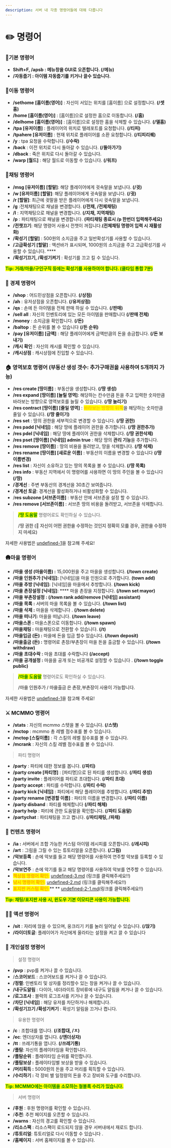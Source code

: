 ```yaml
---
description: 서버 내 각종 명령어들에 대해 다룹니다
---
```


# ✏️ 명령어

### 🌟기본 명령어

* **Shift+F, /apsb : 메뉴창을 GUI로 오픈합니다. (/메뉴)**
* **/자동줍기 : 아이템 자동줍기를 키거나 끌수 있습니다.**

### 🚶이동 명령어

* **/sethome** **\[홈이름(영어)]** : 자신이 서있는 위치를 \[홈이름] 으로 설정합니다. **(/셋홈)**
* **/home \[홈이름(영어)]** : \[홈이름]으로 설정한 홈으로 이동합니다. **(/홈)**
* **/delhome** **\[홈이름(영어)]** : \[홈이름]으로 설정한 홈을 삭제할 수 있습니다. **(/델홈)**
* **/tpa \[유저이름]** : 플레이어의 위치로 텔레포트를 요청합니다. **(/티피)**
* **/tpahere \[유저이름]** : 현재 위치로 플레이어를 소환 요청합니다. **(/티피리퀘)**
* **/y** : tpa 요청을 수락합니다. **(/수락)**
* **/back** : 이전 위치로 다시 돌아갈 수 있습니다. **(/돌아가기)**
* **/dback** : 죽은 위치로 다시 돌아갈 수 있습니다.
* **/warp \[월드]** : 해당 월드로 이동할 수 있습니다. **(/워프)**

### 💬채팅 명령어

* **/msg \[유저이름] \[할말]**: 해당 플레이어에게 귓속말을 보냅니다. **(/귓)**
* **/w \[유저이름] \[할말]**: 해당 플레이어에게 귓속말을 보냅니다. **(/귓)**
* **/r \[할말]**: 최근에 귓말을 받은 플레이어에게 다시 귓속말을 보냅니다.
* **/g** :전체채팅으로 채널을 변경합니다. **(/전채, /전체채팅)**
* **/l** : 지역채팅으로 채널을 변경합니다. **(/지채, 지역채팅)**
* **/p** : 파티채팅으로 패널을 변경합니다. **(파티채팅 종료시 /p 한번더 입력해주세요)**
* **/전챗끄기**: 해당 명령어 사용시 전챗이 꺼집니다.**(전체채팅 명령어 입력 시 재활성화)**
* **/확성기 \[할말]** : 500원의 소지금을 주고 일반확성기를 사용할 수 있습니다.
* **/고급확성기 \[할말]** : 액션바가 표시되며, 1000원의 소지금을 주고 고급확성기를 사용할 수 있습니다. \*\*\*\*
* **/확성기끄기, /확성기켜기** : 확성기를 끄고 킬 수 있습니다.

<mark style="color:green;">**Tip: 거래/마을/구인구직 등에는 확성기를 사용하여야 합니다. (쿨타임 통합 7분)**</mark>

### 💸 경제 명령어

* **/shop** : 어드민상점을 오픈합니다. **(/상점)**
* **/ah** : 유저상점을 오픈합니다. **(/유저상점)**
* **/qs** : 손에 든 아이템을 전체 판매 하실 수 있습니다.﻿ **(/판매)**
* **/sell all** : 자신의 인벤토리에 있는 모든 아이템을 판매합니다 **(/판매 전체)**
* **/money** : 소지금을 확인합니다. **(/돈)**
* **/baltop** : 돈 순위를 볼 수 있습니다 **(/돈 순위)**
* **/pay \[유저이름] \[금액]** : 해당 플레이어에게 금액만큼의 돈을 송금합니다. **(/돈 보내기)**
* **/캐시 확인** : 자신의 캐시를 확인할 수 있습니다.
* **/캐시상점** : 캐시상점에 진입할 수 있습니다.

### 🏠 영역보호 명령어 (부동산 생성 갯수: 추가구매권을 사용하여 5개까지 가능)

* **/res create \[땅이름]** : 부동산을 생성합니다. **(/땅 생성)**
* **/res expand \[땅이름] \[늘릴 영역]**: 해당하는 칸수만큼 돈을 주고 입력한 숫자만큼 바라보는 방향으로 영역보호를 늘릴 수 있습니다. **(/땅 늘리기)**
* **/res contract \[땅이름] \[줄일 영역]** : <mark style="color:orange;">바라보는 방향의 뒤쪽</mark>을 해당하는 숫자만큼 줄일 수 있습니다. **(/땅 줄이기)**
* **/res set** : 땅의 권한을 세부적으로 변경할 수 있습니다. **(/땅 권한)**
* **/res padd \[닉네임]** : 해당 땅에 플레이어 권한을 추가합니다. **(/땅 권한추가)**
* **/res pdel \[닉네임]** : 해당 땅에 플레이어 권한을 삭제합니다. **(/땅 권한삭제)**
* **/res pset \[땅이름] \[닉네임] admin true** : 해당 땅의 **관리 기능**을 추가합니다.
* **/res remove \[땅이름]** : 땅의 비용을 돌려받고, 땅을 삭제합니다. **(/땅 삭제)**
* **/res rename \[땅이름] \[새로운 이름]** : 부동산의 이름을 변경할 수 있습니다 **(/땅 이름변경)**
* **/res list** : 자신이 소유하고 있는 땅의 목록을 볼 수 있습니다. **(/땅 목록)**
* **/res info** : 부동산 지역에서 이 명령어를 사용하면 이 땅의 주인을 볼 수 있습니다 **(/땅)**
* **/경계선** : 주변 부동산의 경계선을 30초간 보여줍니다.
* **/경계선 토글**: 경계선을 활성화하거나 비활성화할 수 있습니다.
* /**res subzone \[서브존이름]** : 부동산 안에 서브존을 설정 할 수 있습니다.
* **/res remove \[서브존이름]** : 서브존 땅의 비용을 돌려받고, 서브존을 삭제합니다.

> <mark style="color:green;">**/땅 도움말**</mark> 명령어로도 확인하실 수 있습니다.
>
> **/땅 권한 (🛑 자신이 어떤 권한을 수정하는 것인지 정확히 모를 경우, 권한을 수정하지 마세요)**

자세한 사용법은 [undefined-1](../server/undefined-1/ "mention")을 참고해 주세요!

### 🛖마을 명령어

* **/마을 생성 (마을이름) :** 15,000원을 주고 마을을 생성합니다. **(/town create)**
* **/마을 인원추가 \[닉네임]:** \[닉네임]을 마을 인원으로 추가합니다. **(town add)**
* **/마을 추방 \[닉네임]:** \[닉네임]을 마을에서 추방합니다. **(/town kick)**
* **/마을 촌장설정 \[닉네임]**: \*\*\*\* 마을 촌장을 지정합니다. **(/town set mayor)**
* **/마을 부촌장설정 : (/town rank add/remove \[닉네임] assistant)**
* **/마을 목록 :** 서버의 마을 목록을 볼 수 있습니다. **(/town list)**
* **/마을 삭제 :** 마을을 삭제합니다 . **(/town delete)**
* **/마을 떠나기:** 마을을 떠납니다. **(/town leave)**
* **/마을스폰 :** 마을스폰으로 이동합니다. **(/town spawn)**
* **/마을채팅 :** 마을채팅으로 전환할 수 있습니다. **(/t)**
* **/마을입금 (돈) :** 마을에 돈을 입금 할수 있습니다. **(/town deposit)**
* **/마을출금 (돈) :** 명령어로 촌장/부촌장이 마을 돈을 출금할 수 있습니다. **(/town withdraw)**
* **/마을 초대수락 :** 마을 초대를 수락합니다 **(/accept)**
* **/마을 공개설정 :** 마을을 공개 또는 비공개로 설정할 수 있습니다 . **(/town toggle public)**

> <mark style="color:green;">**/마을 도움말**</mark> 명령어로도 확인하실 수 있습니다.
>
> **/마을 인원추가 / 마을출금 은 촌장,부촌장이 사용이 가능합니다.**

자세한 사용법은 [undefined-1](../server/undefined-1/ "mention")을 참고해 주세요!

### ⚔️ MCMMO 명령어

* **/stats** : 자신의 mcmmo 스텟을 볼 수 있습니다.﻿ **(/스텟)**
* **/mctop** : mcmmo 총 레벨 점수표를 볼 수 있습니다.
* **/mctop \[스킬이름]** : 각 스킬의 레벨 점수표를 볼 수 있습니다.
* **/mcrank** : 자신의 스킬 레벨 점수표를 볼 수 있습니다.

> 파티 명령어

* **/party** : 파티에 대한 정보를 봅니다. **(/파티)**
* **/party create \[파티명]** : \[파티명]으로 된 파티를 생성합니다. **(/파티 생성)**
* **/party invite** : 플레이어를 파티로 초대합니다. **(/파티 초대)**
* **/party accept** : 파티를 수락합니다. **(/파티 수락)**
* **/party kick \[닉네임]** : 파티에서 해당 플레이어를 추방합니다. **(/파티 추방)**
* **/party rename \[변경할 이름]** : 파티의 이름을 변경합니다. **(/파티 이름)**
* **/party disband** : 파티를 해체합니다 **(/파티 해체)**
* **/party help** : 파티에 관한 도움말을 확인합니다. **(/파티 도움말)**
* **/partychat** : 파티채팅을 끄고 켭니다. **(/파티채팅, /파채)**

### 🎨 컨텐츠 명령어

* **/ia :** 서버에서 조합 가능한 커스텀 아이템 레시피를 오픈합니다. **(/레시피)**
* **/art** : 그림을 그릴 수 있는 튜토리얼을 오픈합니다. **(/그림)**
* **/악보등록** : 손에 악보를 들고 해당 명령어를 사용하여 연주할 악보를 등록할 수 있습니다.
* **/악보연주** : 손에 악기를 들고 해당 명령어를 사용하여 악보를 연주할 수 있습니다.
* <mark style="color:orange;">**책상점 명령어 확인:**</mark> [undefined-3.md](../.-.-.-.-1/undefined-3.md "mention") (링크를 클릭해주세요!!)
* <mark style="color:orange;">**낚시 명령어 확인:**</mark> [undefined-2.md](../.-.-.-./undefined-2.md "mention") (링크를 클릭해주세요!!)
* <mark style="color:orange;">**표지판 커스텀 확인:**</mark>\*\* \*\* [undefined-2-1.md](../.-.-.-./undefined-2-1.md "mention")(링크를 클릭해주세요!!)

<mark style="color:green;">**Tip: 채팅/표지판 사용 시, 윈도우 기본 이모티콘 사용이 가능합니다.**</mark>

### 🤸‍♂ 액션 명령어

* **/sit** : 자리에 앉을 수 있으며, 웅크리기 키를 눌러 일어날 수 있습니다. **(/앉기)**
* **/라이더토글**: 플레이어가 자신에게 올라타는 설정을 켜고 끌 수 있습니다

### 📝 개인설정 명령어

> 설정 명령어

* **/pvp** : pvp를 켜거나 끌 수 있습니다.﻿
* /**스코어보드** : 스코어보드를 켜거나 끌 수 있습니다.
* **/정렬**: 인벤토리 및 상자를 정리할수 있는 창을 켜거나 끌 수 있습니다.
* **/내구도알림** : 다이아, 네더라이트 장비류에 내구도 알림을 켜거나 끌 수 있습니다.
* **/로그조사** : 블럭의 로그조사를 키거나 끌 수 있습니다.
* **/차단 \[닉네임]** : 해당 유저를 차단하거나 해제합니다.
* **/확성기끄기 /확성기켜기** : 확성기 알림을 끄거나 켭니다.

> 유용한 명령어

* **/c** : 조합대를 엽니다. **(/조합대, /ㅈ)**
* **/ec**: 엔더상자를 엽니다. **(/엔더상자)**
* **/tt** : 쓰레기통을 엽니다. **(/쓰레기통)**
* **/플탐**: 자신의 플레이타임을 확인합니다.
* **/플탐순위** : 플레이타임 순위를 확인합니다.
* **/플탐보상 :** 플레이타임별 보상을 받을 수 있습니다.
* **/머리획득 :** 5000원의 돈을 주고 머리를 획득할 수 있습니다.
* **/수리하기 :** 각 장비 별 일정량의 돈을 주고 장비와 도구를 수리합니다.

<mark style="color:green;">**Tip: MCMMO에는 아이템을 소모하는 철블록 수리가 있습니다.**</mark>

> 서버 명령어

* **/후원** : 후원 명령어를 확인할 수 있습니다.
* /**추천**: 추천 페이지를 오픈할 수 있습니다.
* **/warns** : 자신의 경고를 확인할 수 있습니다.
* **/리소스팩** : 리소스팩이 로드되지 않을 경우 서버내에서 재로드 합니다.
* **/튜토리얼**: 튜토리얼로 다시 이동할 수 있습니다 .
* **/홈페이지** : 서버 홈페이지를 볼 수 있습니다.
